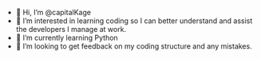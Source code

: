 - 👋 Hi, I’m @capitalKage
- 👀 I’m interested in learning coding so I can better understand and assist the developers I manage at work.
- 🌱 I’m currently learning Python
- 💞️ I’m looking to get feedback on my coding structure and any mistakes.

<!---
capitalKage/capitalKage is a ✨ special ✨ repository because its `README.md` (this file) appears on your GitHub profile.
You can click the Preview link to take a look at your changes.
--->
